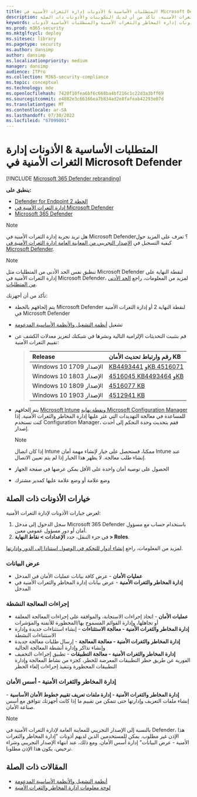 ```yaml
---
title: المتطلبات الأساسية & الأذونات إدارة الثغرات الأمنية في Microsoft Defender
description: قبل البدء في استخدام إدارة المخاطر والثغرات الأمنية، تأكد من أن لديك التكوينات والأذونات ذات الصلة.
keywords: المتطلبات الأساسية لأذونات إدارة الثغرات الأمنية & التهديدات والمتطلبات الأساسية لأذونات إدارة المخاطر والثغرات الأمنية والمتطلبات الأساسية لأذونات MICROSOFT DEFENDER لنقطة النهاية TVM وإدارة الثغرات الأمنية
ms.prod: m365-security
ms.mktglfcycl: deploy
ms.sitesec: library
ms.pagetype: security
ms.author: dansimp
author: dansimp
ms.localizationpriority: medium
manager: dansimp
audience: ITPro
ms.collection: M365-security-compliance
ms.topic: conceptual
ms.technology: mde
ms.openlocfilehash: 7420f10fea6bf6c668ba4bf216c1c22d3a3bff69
ms.sourcegitcommit: e4882e3c66166ea7b834ad2e8fafeab42293e07d
ms.translationtype: MT
ms.contentlocale: ar-SA
ms.lasthandoff: 07/30/2022
ms.locfileid: "67099801"
---
```

# <a name="prerequisites--permissions-for-microsoft-defender-vulnerability-management"></a>المتطلبات الأساسية & الأذونات إدارة الثغرات الأمنية في Microsoft Defender

[!INCLUDE [Microsoft 365 Defender rebranding](../../includes/microsoft-defender.md)]

**ينطبق على:**

- [Defender for Endpoint الخطة 2](https://go.microsoft.com/fwlink/?linkid=2154037)
- [إدارة الثغرات الأمنية في Microsoft Defender](index.yml)
- [Microsoft 365 Defender](https://go.microsoft.com/fwlink/?linkid=2118804)

>[!Note]
> هل تريد تجربة إدارة الثغرات الأمنية في Microsoft Defender؟ تعرف على المزيد حول كيفية التسجيل في [الإصدار التجريبي من المعاينة العامة إدارة الثغرات الأمنية في Microsoft Defender](../defender-vulnerability-management/get-defender-vulnerability-management.md).

>[!NOTE]
>تنطبق نفس الحد الأدنى من المتطلبات مثل Microsoft Defender لنقطة النهاية على إدارة الثغرات الأمنية في Microsoft Defender، لمزيد من المعلومات، راجع [الحد الأدنى من المتطلبات](../defender-endpoint/minimum-requirements.md).

تأكد من أن أجهزتك:

- يتم إلحاقهم بالخطة Microsoft Defender لنقطة النهاية 2 أو إدارة الثغرات الأمنية في Microsoft Defender

- تشغيل [أنظمة التشغيل والأنظمة الأساسية المدعومة](tvm-supported-os.md)

- قم بتثبيت التحديثات الإلزامية التالية ونشرها في شبكتك لتعزيز معدلات الكشف عن تقييم الثغرات الأمنية:

  > Release | رقم وارتباط تحديث الأمان KB
  > :---|:---
  > Windows 10 الإصدار 1709 | [KB4493441](https://support.microsoft.com/help/4493441/windows-10-update-kb4493441) [وKB 4516071](https://support.microsoft.com/help/4516071/windows-10-update-kb4516071)
  > Windows 10 الإصدار 1803 | [4516045 KB4493464](https://support.microsoft.com/help/4493464) [وKB](https://support.microsoft.com/help/4516045/windows-10-update-kb4516045)
  > Windows 10 الإصدار 1809 | [4516077 KB](https://support.microsoft.com/help/4516077/windows-10-update-kb4516077)
  > Windows 10 الإصدار 1903 | [4512941 KB](https://support.microsoft.com/help/4512941/windows-10-update-kb4512941)

- يتم إلحاقهم [Microsoft Intune](/mem/intune/fundamentals/what-is-intune) [ونقطة نهاية Microsoft Configuration Manager](/mem/configmgr/protect/deploy-use/endpoint-protection-configure) للمساعدة في معالجة التهديدات التي عثر عليها إدارة المخاطر والثغرات الأمنية. إذا كنت تستخدم Configuration Manager، فقم بتحديث وحدة التحكم إلى أحدث إصدار.

  > [!NOTE]
  > إذا كان اتصال Intune ممكنا، فستحصل على خيار لإنشاء مهمة أمان Intune عند إنشاء طلب معالجة. لا يظهر هذا الخيار إذا لم يتم تعيين الاتصال.

- الحصول على توصية أمان واحدة على الأقل يمكن عرضها في صفحة الجهاز

- وضع علامة أو وضع علامة عليها كمدير مشترك

## <a name="relevant-permission-options"></a>خيارات الأذونات ذات الصلة

لعرض خيارات الأذونات لإدارة الثغرات الأمنية:

1. سجل الدخول إلى مدخل Microsoft 365 Defender باستخدام حساب مع مسؤول أمان أو دور مسؤول عمومي معين.
2. في جزء التنقل، حدد **الإعدادات > نقاط النهاية > Roles**.

لمزيد من المعلومات، راجع [إنشاء أدوار للتحكم في الوصول استنادا إلى الدور وإدارتها](../defender-endpoint/user-roles.md).

### <a name="view-data"></a>عرض البيانات

- **عمليات الأمان** - عرض كافة بيانات عمليات الأمان في المدخل
- **إدارة المخاطر والثغرات الأمنية** - عرض بيانات إدارة المخاطر والثغرات الأمنية في المدخل

### <a name="active-remediation-actions"></a>إجراءات المعالجة النشطة

- **عمليات الأمان** - اتخاذ إجراءات الاستجابة، والموافقة على إجراءات المعالجة المعلقة أو تجاهلها، وإدارة القوائم المسموح بها/المحظورة للأتمتة والمؤشرات
- **إدارة المخاطر والثغرات الأمنية - معالجة الاستثناءات** - إنشاء استثناءات جديدة وإدارة الاستثناءات النشطة
- **إدارة المخاطر والثغرات الأمنية - معالجة المعالجة** - إرسال طلبات معالجة جديدة وإنشاء تذاكر وإدارة أنشطة المعالجة الحالية
- **إدارة المخاطر والثغرات الأمنية - معالجة التطبيقات** - تطبيق إجراءات التخفيف الفورية عن طريق حظر التطبيقات المعرضة للخطر، كجزء من نشاط المعالجة وإدارة التطبيقات المحظورة وتنفيذ إجراءات إلغاء الحظر

### <a name="threat-and-vulnerability-management---security-baselines"></a>إدارة المخاطر والثغرات الأمنية - أسس الأمان

**إدارة المخاطر والثغرات الأمنية - إدارة ملفات تعريف تقييم خطوط الأمان الأساسية** - إنشاء ملفات التعريف وإدارتها حتى تتمكن من تقييم ما إذا كانت أجهزتك تتوافق مع أسس صناعة الأمان.

>[!Note]
> بالنسبة إلى الإصدار التجريبي للمعاينة العامة لإدارة الثغرات الأمنية في Defender، هذا الإذن غير مطلوب. يمكن للمستخدمين الذين لديهم أذونات "إدارة المخاطر والثغرات الأمنية - عرض البيانات" إدارة أسس الأمان. ومع ذلك، عند انتهاء الإصدار التجريبي وشراء ترخيص، يكون هذا الإذن مطلوبا.

## <a name="related-articles"></a>المقالات ذات الصلة

- [أنظمة التشغيل والأنظمة الأساسية المدعومة](tvm-supported-os.md)
- [لوحة معلومات إدارة المخاطر والثغرات الأمنية](tvm-dashboard-insights.md)
